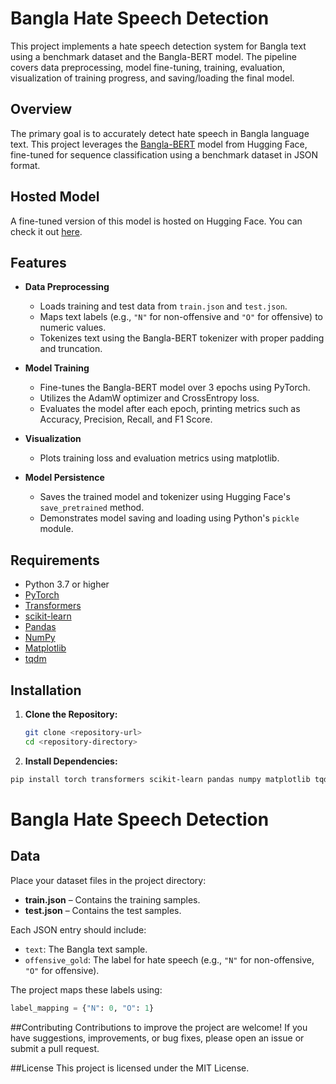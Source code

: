# Bangla Hate Speech Detection

This project implements a hate speech detection system for Bangla text using a benchmark dataset and the Bangla-BERT model. The pipeline covers data preprocessing, model fine-tuning, training, evaluation, visualization of training progress, and saving/loading the final model.

## Overview

The primary goal is to accurately detect hate speech in Bangla language text. This project leverages the [Bangla-BERT](https://huggingface.co/sagorsarker/bangla-bert-base) model from Hugging Face, fine-tuned for sequence classification using a benchmark dataset in JSON format.

## Hosted Model

A fine-tuned version of this model is hosted on Hugging Face. You can check it out [here]([https://huggingface.co/your-hf-model](https://huggingface.co/spaces/Kxngh/hatespeechBangla)).  


## Features

- **Data Preprocessing**
  - Loads training and test data from `train.json` and `test.json`.
  - Maps text labels (e.g., `"N"` for non-offensive and `"O"` for offensive) to numeric values.
  - Tokenizes text using the Bangla-BERT tokenizer with proper padding and truncation.

- **Model Training**
  - Fine-tunes the Bangla-BERT model over 3 epochs using PyTorch.
  - Utilizes the AdamW optimizer and CrossEntropy loss.
  - Evaluates the model after each epoch, printing metrics such as Accuracy, Precision, Recall, and F1 Score.

- **Visualization**
  - Plots training loss and evaluation metrics using matplotlib.

- **Model Persistence**
  - Saves the trained model and tokenizer using Hugging Face's `save_pretrained` method.
  - Demonstrates model saving and loading using Python's `pickle` module.

## Requirements

- Python 3.7 or higher
- [PyTorch](https://pytorch.org/)
- [Transformers](https://huggingface.co/transformers/)
- [scikit-learn](https://scikit-learn.org/)
- [Pandas](https://pandas.pydata.org/)
- [NumPy](https://numpy.org/)
- [Matplotlib](https://matplotlib.org/)
- [tqdm](https://github.com/tqdm/tqdm)

## Installation

1. **Clone the Repository:**
   ```bash
   git clone <repository-url>
   cd <repository-directory>
   ```
2. **Install Dependencies:**
  ```bash
pip install torch transformers scikit-learn pandas numpy matplotlib tqdm
  ```
# Bangla Hate Speech Detection

## Data

Place your dataset files in the project directory:

- **train.json** – Contains the training samples.
- **test.json** – Contains the test samples.

Each JSON entry should include:

- `text`: The Bangla text sample.
- `offensive_gold`: The label for hate speech (e.g., `"N"` for non-offensive, `"O"` for offensive).

The project maps these labels using:

```python
label_mapping = {"N": 0, "O": 1}
```

##Contributing
Contributions to improve the project are welcome! If you have suggestions, improvements, or bug fixes, please open an issue or submit a pull request.

##License
This project is licensed under the MIT License.
